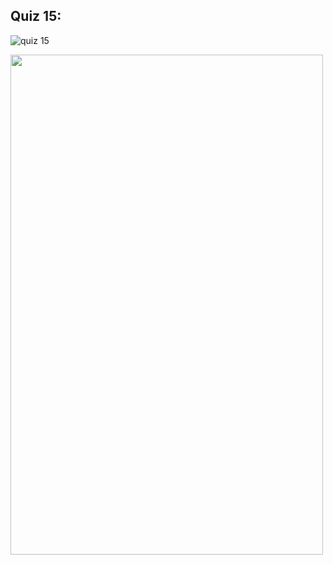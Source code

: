 ## Quiz 15:

![quiz 15](https://user-images.githubusercontent.com/89052189/143496139-473b42ef-c404-4ccf-bad6-174a4b8383c1.PNG)


<img src="https://user-images.githubusercontent.com/89052189/145132495-26fbc723-447e-44c5-8e0e-16918add2526.png" width = "500" height= "800" />
